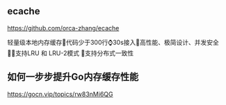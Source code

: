 ## ecache

https://github.com/orca-zhang/ecache

轻量级本地内存缓存🤏代码少于300行⌚️30s接入🚀高性能、极简设计、并发安全🏳️‍🌈支持LRU 和 LRU-2模式 🦖支持分布式一致性



## 如何一步步提升Go内存缓存性能

https://gocn.vip/topics/rw83nMi6QG